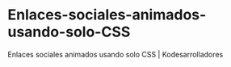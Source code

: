 # Enlaces-sociales-animados-usando-solo-CSS
Enlaces sociales animados usando solo CSS | Kodesarrolladores
